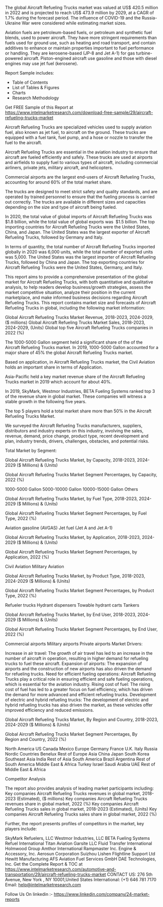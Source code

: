 
The global Aircraft Refueling Trucks market was valued at US$ 420.5 million in 2022 and is projected to reach US$ 473.9 million by 2029, at a CAGR of 1.7% during the forecast period. The influence of COVID-19 and the Russia-Ukraine War were considered while estimating market sizes.



Aviation fuels are petroleum-based fuels, or petroleum and synthetic fuel blends, used to power aircraft. They have more stringent requirements than fuels used for ground use, such as heating and road transport, and contain additives to enhance or maintain properties important to fuel performance or handling. They are kerosene-based (JP-8 and Jet A-1) for gas turbine-powered aircraft. Piston-engined aircraft use gasoline and those with diesel engines may use jet fuel (kerosene).

Report Sample includes:
- Table of Contents
- List of Tables & Figures
- Charts
- Research Methodology

Get FREE Sample of this Report at https://www.intelmarketresearch.com/download-free-sample/29/aircraft-refueling-trucks-market




Aircraft Refueling Trucks are specialized vehicles used to supply aviation fuel, also known as jet fuel, to aircraft on the ground. These trucks are equipped with a fuel tank, fuel pump, and a hose or nozzle to transfer the fuel to the aircraft.



Aircraft Refueling Trucks are essential in the aviation industry to ensure that aircraft are fueled efficiently and safely. These trucks are used at airports and airfields to supply fuel to various types of aircraft, including commercial airliners, private jets, military aircraft, and helicopters.



Commercial airports are the largest end-users of Aircraft Refueling Trucks, accounting for around 60% of the total market share.



The trucks are designed to meet strict safety and quality standards, and are operated by trained personnel to ensure that the fueling process is carried out correctly. The trucks are available in different sizes and capacities depending on the size and type of aircraft being fueled.



In 2020, the total value of global imports of Aircraft Refueling Trucks was $1.8 billion, while the total value of global exports was  $1.5 billion. The top importing countries for Aircraft Refueling Trucks were the United States, China, and Japan. The United States was the largest exporter of Aircraft Refueling Trucks, followed by Germany and Italy.



In terms of quantity, the total number of Aircraft Refueling Trucks imported globally in 2020 was 6,000 units, while the total number of exported units was 5,000. The United States was the largest importer of Aircraft Refueling Trucks, followed by China and Japan. The top exporting countries for Aircraft Refueling Trucks were the United States, Germany, and Italy.







This report aims to provide a comprehensive presentation of the global market for Aircraft Refueling Trucks, with both quantitative and qualitative analysis, to help readers develop business/growth strategies, assess the market competitive situation, analyze their position in the current marketplace, and make informed business decisions regarding Aircraft Refueling Trucks. This report contains market size and forecasts of Aircraft Refueling Trucks in global, including the following market information:



Global Aircraft Refueling Trucks Market Revenue, 2018-2023, 2024-2029, ($ millions)
Global Aircraft Refueling Trucks Market Sales, 2018-2023, 2024-2029, (Units)
Global top five Aircraft Refueling Trucks companies in 2022 (%)


The 1000-5000 Gallon segment held a significant share of the of the Aircraft Refueling Trucks market. In 2019, 1000-5000 Gallon accounted for a major share of 45% the global Aircraft Refueling Trucks market.



Based on application, in Aircraft Refueling Trucks market, the Civil Aviation holds an important share in terms of Application.



Asia-Pacific held a key market revenue share of the Aircraft Refueling Trucks market in 2019 which account for about 40%.



In 2019, SkyMark, Westmor Industries, BETA Fueling Systems ranked top 3 of the revenue share in global market. These companies will witness a stable growth in the following five years.



The top 5 players hold a total market share more than 50% in the Aircraft Refueling Trucks Market.



We surveyed the Aircraft Refueling Trucks manufacturers, suppliers, distributors and industry experts on this industry, involving the sales, revenue, demand, price change, product type, recent development and plan, industry trends, drivers, challenges, obstacles, and potential risks.



Total Market by Segment:



Global Aircraft Refueling Trucks Market, by Capacity, 2018-2023, 2024-2029 ($ Millions) & (Units)



Global Aircraft Refueling Trucks Market Segment Percentages, by Capacity, 2022 (%)



1000-5000 Gallon
5000-10000 Gallon
10000-15000 Gallon
Others


Global Aircraft Refueling Trucks Market, by Fuel Type, 2018-2023, 2024-2029 ($ Millions) & (Units)



Global Aircraft Refueling Trucks Market Segment Percentages, by Fuel Type, 2022 (%)



Aviation gasoline (AVGAS)
Jet fuel (Jet A and Jet A-1)


Global Aircraft Refueling Trucks Market, by Application, 2018-2023, 2024-2029 ($ Millions) & (Units)



Global Aircraft Refueling Trucks Market Segment Percentages, by Application, 2022 (%)



Civil Aviation
Military Aviation


Global Aircraft Refueling Trucks Market, by Product Type, 2018-2023, 2024-2029 ($ Millions) & (Units)



Global Aircraft Refueling Trucks Market Segment Percentages, by Product Type, 2022 (%)



Refueler trucks
Hydrant dispensers
Towable hydrant carts
Tankers


Global Aircraft Refueling Trucks Market, by End User, 2018-2023, 2024-2029 ($ Millions) & (Units)



Global Aircraft Refueling Trucks Market Segment Percentages, by End User, 2022 (%)



Commercial airports
Military airports
Private airports
Market Drivers:



Increase in air travel: The growth of air travel has led to an increase in the number of aircraft in operation, resulting in higher demand for refueling trucks to fuel these aircraft.
Expansion of airports: The expansion of airports and the construction of new airports has also driven the demand for refueling trucks.
Need for efficient fueling operations: Aircraft Refueling Trucks play a critical role in ensuring efficient and safe fueling operations, which is essential for the aviation industry.
Rising cost of fuel: The rising cost of fuel has led to a greater focus on fuel efficiency, which has driven the demand for more advanced and efficient refueling trucks.
Development of electric and hybrid refueling trucks: The development of electric and hybrid refueling trucks has also driven the market, as these vehicles offer improved efficiency and reduced emissions.


Global Aircraft Refueling Trucks Market, By Region and Country, 2018-2023, 2024-2029 ($ Millions) & (Units)



Global Aircraft Refueling Trucks Market Segment Percentages, By Region and Country, 2022 (%)



North America
US
Canada
Mexico
Europe
Germany
France
U.K.
Italy
Russia
Nordic Countries
Benelux
Rest of Europe
Asia
China
Japan
South Korea
Southeast Asia
India
Rest of Asia
South America
Brazil
Argentina
Rest of South America
Middle East & Africa
Turkey
Israel
Saudi Arabia
UAE
Rest of Middle East & Africa


Competitor Analysis



The report also provides analysis of leading market participants including:
Key companies Aircraft Refueling Trucks revenues in global market, 2018-2023 (Estimated), ($ millions)
Key companies Aircraft Refueling Trucks revenues share in global market, 2022 (%)
Key companies Aircraft Refueling Trucks sales in global market, 2018-2023 (Estimated), (Units)
Key companies Aircraft Refueling Trucks sales share in global market, 2022 (%)


Further, the report presents profiles of competitors in the market, key players include:



SkyMark Refuelers, LLC
Westmor Industries, LLC
BETA Fueling Systems
Refuel International
Titan Aviation
Garsite LLC
Fluid Transfer International
Holmwood Group
Amthor International
Rampmaster Inc.
Engine & Accessory, Inc.
Aerosun Corporation
Suizhou Lishen
Flightline Support Ltd
Hewitt Manufacturing
AFS Aviation Fuel Services GmbH
DAE Technologies, Inc.
Get the Complete Report & TOC at https://www.intelmarketresearch.com/automotive-and-transportation/29/aircraft-refueling-trucks-market
CONTACT US:
276 5th Avenue, New York , NY 10001,United States
International: (+1) 646 781 7170
Email: help@intelmarketresearch.com

Follow Us On linkedin :- https://www.linkedin.com/company/24-market-reports
